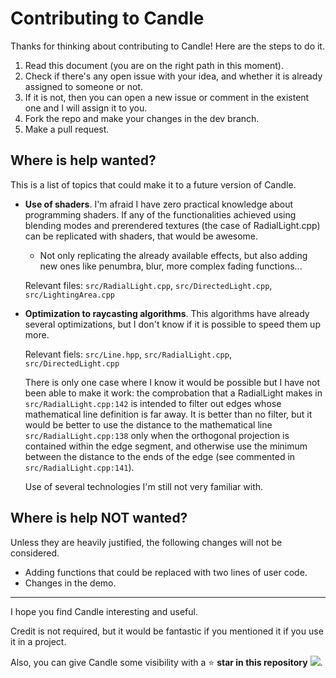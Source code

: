 # Contributing to Candle

Thanks for thinking about contributing to Candle! Here are the steps to do it.

1. Read this document (you are on the right path in this moment).
2. Check if there's any open issue with your idea, and whether it is already assigned to someone or not.
3. If it is not, then you can open a new issue or comment in the existent one and I will assign it to you.
4. Fork the repo and make your changes in the dev branch.
5. Make a pull request.

## Where is help wanted?

This is a list of topics that could make it to a future version of Candle.

- **Use of shaders**. I'm afraid I have zero practical knowledge about programming shaders. If any of the functionalities achieved using blending modes and prerendered textures (the case of RadialLight.cpp) can be replicated with shaders, that would be awesome.

  - Not only replicating the already available effects, but also adding new ones like penumbra, blur, more complex fading functions...

  Relevant files: `src/RadialLight.cpp`, `src/DirectedLight.cpp`, `src/LightingArea.cpp`

- **Optimization to raycasting algorithms**. This algorithms have already several optimizations, but I don't know if it is possible to speed them up more. 

  Relevant fiels: `src/Line.hpp`, `src/RadialLight.cpp`, `src/DirectedLight.cpp`

  There is only one case where I know it would be possible but I have not been able to make it work: the comprobation that a RadialLight makes in `src/RadialLight.cpp:142` is intended to filter out edges whose mathematical line definition is far away. It is better than no filter, but it would be better to use the distance to the mathematical line `src/RadialLight.cpp:138` only when the orthogonal projection is contained within the edge segment, and otherwise use the minimum between the distance to the ends of the edge (see commented in `src/RadialLight.cpp:141`).

  Use of several technologies I'm still not very familiar with.

## Where is help NOT wanted?

Unless they are heavily justified, the following changes will not be considered.

- Adding functions that could be replaced with two lines of user code.
- Changes in the demo.

***

I hope you find Candle interesting and useful.

Credit is not required, but it would be fantastic if you mentioned it if you use it in a project.

Also, you can give Candle some visibility with a  :star:  **star in this repository** ![](https://img.shields.io/github/stars/MiguelMJ/Candle?style=social). 